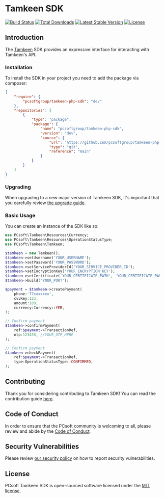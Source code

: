 # Tamkeen SDK

<a href="https://github.com/pcsoftgroup/tamkeen-php-sdk/actions"><img src="https://github.com/pcsoftgroup/tamkeen-php-sdk/workflows/tests/badge.svg" alt="Build Status"></a>
<a href="https://packagist.org/packages/pcsoftgroup/tamkeen-php-sdk"><img src="https://img.shields.io/packagist/dt/pcsoftgroup/tamkeen-php-sdk" alt="Total Downloads"></a>
<a href="https://packagist.org/packages/pcsoftgroup/tamkeen-php-sdk"><img src="https://img.shields.io/packagist/v/pcsoftgroup/tamkeen-php-sdk" alt="Latest Stable Version"></a>
<a href="https://packagist.org/packages/pcsoftgroup/tamkeen-php-sdk"><img src="https://img.shields.io/packagist/l/pcsoftgroup/tamkeen-php-sdk" alt="License"></a>

## Introduction

The [Tamkeen](https://tamkeen.com.ye) SDK provides an expressive interface for interacting with Tamkeen's API.

### Installation

To install the SDK in your project you need to add the package via composer:

```json
{
    "require": {
        "pcsoftgroup/tamkeen-php-sdk": "dev"
    },
    "repositories": [
        {
            "type": "package",
            "package": {
                "name": "pcsoftgroup/tamkeen-php-sdk",
                "version": "dev",
                "source": {
                    "url": "https://github.com/pcsoftgroup/tamkeen-php-sdk.git",
                    "type": "git",
                    "reference": "main"
                }
            }
        }
    ]
}
```

### Upgrading

When upgrading to a new major version of Tamkeen SDK, it's important that you carefully review [the upgrade guide](https://github.com/pcsoftgroup/tamkeen-php-sdk/blob/main/UPGRADE.md).

### Basic Usage

You can create an instance of the SDK like so:

```php
use PCsoft\Tamkeen\Resources\Currency;
use PCsoft\Tamkeen\Resources\OperationStatusType;
use PCsoft\Tamkeen\Tamkeen;

$tamkeen = new Tamkeen();
$tamkeen->setUsername('YOUR_USERNAME');
$tamkeen->setPassword('YOUR_PASSWORD');
$tamkeen->setServiceProviderId('YOUR_SERVICE_PROVIDER_ID');
$tamkeen->setEncryptionKey('YOUR_ENCRYPTION_KEY');
$tamkeen->setCertificate('YOUR_CERTIFICATE_PATH', 'YOUR_CERTIFICATE_PASSWORD');//you will need it in production env
$tamkeen->build('YOUR_PORT');

$payment = $tamkeen->createPayment(
    phone:'77xxxxxxx',
    cvvKey:123,
    amount:100,
    currency:Currency::YER,
);

// Confirm payment
$tamkeen->confirmPayment(
    ref:$payment->TransactionRef,
    otp:123456, //YOUR_OTP_HERE
);

// Confirm payment
$tamkeen->checkPayment(
    ref:$payment->TransactionRef,
    type:OperationStatusType::CONFIRMED,
);
```

## Contributing

Thank you for considering contributing to Tamkeen SDK! You can read the contribution guide [here](.github/CONTRIBUTING.md).

## Code of Conduct

In order to ensure that the PCsoft community is welcoming to all, please review and abide by the [Code of Conduct](https://pcsoftgroup.com/docs/contributions#code-of-conduct).

## Security Vulnerabilities

Please review [our security policy](https://github.com/pcsoftgroup/tamkeen-php-sdk/security/policy) on how to report security vulnerabilities.

## License

PCsoft Tamkeen SDK is open-sourced software licensed under the [MIT license](LICENSE.md).
